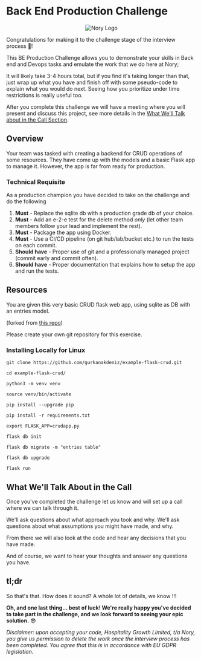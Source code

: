 # Back End Production Challenge

<p align="center">
    <img alt="Nory Logo"
        src="https://nory.ai/static/media/n-logo.34190c70.svg"
    />
</p>

Congratulations for making it to the challenge stage of the interview process 💪! 

This BE Production Challenge allows you to demonstrate your skills in Back end and Devops tasks and emulate the work that we do here at Nory; 

It will likely take 3-4 hours total, but if you find it's taking longer than that, just wrap up what you have and finish off with some pseudo-code to explain what you would do next. Seeing how you prioritize under time restrictions is really useful too.

After you complete this challenge we will have a meeting where you will present and discuss this project, see more details in the [What We'll Talk about in the Call Section](#what-well-talk-about-in-the-call).


 
## Overview
 
 Your team was tasked with creating a backend for CRUD operations of some resources. They have come up with the models and a basic Flask app to manage it. However, the app is far from ready for production. 


### Technical Requisite
As a production champion you have decided to take on the challenge and do the following

1.  **Must** - Replace the sqlite db with a production grade db of your choice.
2.  **Must** - Add an e-2-e test for the delete method *only* (let other team members follow your lead and implement the rest).
3.  **Must** - Package the app using Docker.
4.  **Must** - Use a CI/CD pipeline (on git hub/lab/bucket etc.) to run the tests on each commit.
5.  **Should have** - Proper use of git and a professionally managed project (commit early and commit often).
6.  **Should have** - Proper documentation that explains how to setup the app and run the tests.


## Resources

You are given this very basic CRUD flask web app, using sqlite as DB with an entries model.

(forked from [this repo](https://github.com/gurkanakdeniz/example-flask-crud))

Please create your own git repository for this exercise.

  
### Installing Locally for Linux

```
git clone https://github.com/gurkanakdeniz/example-flask-crud.git

cd example-flask-crud/

python3 -m venv venv

source venv/bin/activate

pip install --upgrade pip

pip install -r requirements.txt

export FLASK_APP=crudapp.py

flask db init

flask db migrate -m "entries table"

flask db upgrade

flask run
```

## What We'll Talk About in the Call

Once you've completed the challenge let us know and will set up a call where we can talk through it. 

We'll ask questions about what approach you took and why. We'll ask questions about what assumptions you might have made, and why.

From there we will also look at the code and hear any decisions that you have made.  

And of course, we want to hear your thoughts and answer any questions you have.


## tl;dr

So that's that. How does it sound? A whole lot of details, we know !!!

**Oh, and one last thing... best of luck! We're really happy you've decided to take part in the challenge, and we look forward to seeing your epic solution.** 😎


_Disclaimer: upon accepting your code, Hospitality Growth Limited, t/a Nory, you give us permission to delete the work once the interview process has been completed. You agree that this is in accordance with EU GDPR legislation._
